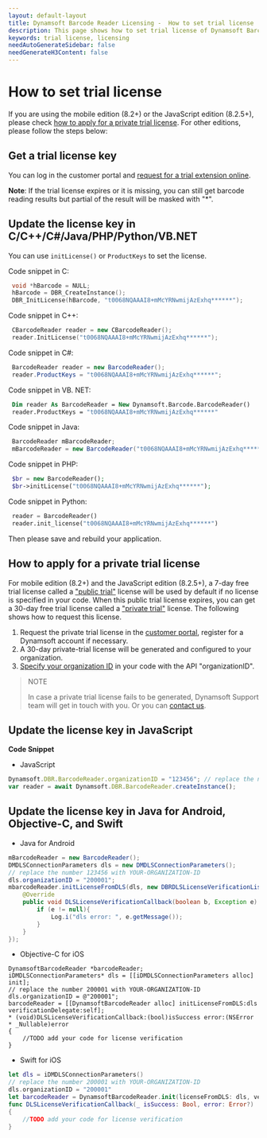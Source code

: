 ```yaml
---
layout: default-layout
title: Dynamsoft Barcode Reader Licensing -  How to set trial license
description: This page shows how to set trial license of Dynamsoft Barcode Reader.
keywords: trial license, licensing
needAutoGenerateSidebar: false
needGenerateH3Content: false
---
```


# How to set trial license

If you are using the mobile edition (8.2+) or the JavaScript edition (8.2.5+), please check [how to apply for a private trial license](#how-to-apply-for-a-private-trial-license). For other editions, please follow the steps below:
  

## Get a trial license key

You can log in the customer portal and [request for a trial extension online](https://www.dynamsoft.com/customer/license/trialLicense).

**Note**: If the trial license expires or it is missing, you can still get barcode reading results but partial of the result will be masked with "*".

## Update the license key in C/C++/C#/Java/PHP/Python/VB.NET

You can use `initLicense()` or `ProductKeys` to set the license.
 
Code snippet in C:

``` c
 void *hBarcode = NULL;
 hBarcode = DBR_CreateInstance();
 DBR_InitLicense(hBarcode, "t0068NQAAAI8+mMcYRNwmijAzExhq******");
```

Code snippet in C++:

``` cpp
 CBarcodeReader reader = new CBarcodeReader();
 reader.InitLicense("t0068NQAAAI8+mMcYRNwmijAzExhq******");
```

Code snippet in C#:

``` csharp
 BarcodeReader reader = new BarcodeReader();
 reader.ProductKeys = "t0068NQAAAI8+mMcYRNwmijAzExhq******";
```

Code snippet in VB. NET:

``` vb
 Dim reader As BarcodeReader = New Dynamsoft.Barcode.BarcodeReader()
 reader.ProductKeys = "t0068NQAAAI8+mMcYRNwmijAzExhq******"
```

Code snippet in Java:

``` java
 BarcodeReader mBarcodeReader;
 mBarcodeReader = new BarcodeReader("t0068NQAAAI8+mMcYRNwmijAzExhq******");
```

Code snippet in PHP:

``` php
 $br = new BarcodeReader();
 $br->initLicense("t0068NQAAAI8+mMcYRNwmijAzExhq******");
```

Code snippet in Python:

``` python
 reader = BarcodeReader()
 reader.init_license("t0068NQAAAI8+mMcYRNwmijAzExhq******")
```

Then please save and rebuild your application.

## How to apply for a private trial license

For mobile edition (8.2+) and the JavaScript edition (8.2.5+), a 7-day free trial license called a ["public trial"](https://www.dynamsoft.com/license-tracking/docs/about/terms.html?ver=latest#public-trial-license) license will be used by default if no license is specified in your code. When this public trial license expires, you can get a 30-day free trial license called a ["private trial"](https://www.dynamsoft.com/license-tracking/docs/about/terms.html?ver=latest#private-trial-license) license. The following shows how to request this license.

1. Request the private trial license in the [customer portal](https://www.dynamsoft.com/customer/license/trialLicense), register for a Dynamsoft account if necessary.
2. A 30-day private-trial license will be generated and configured to your organization. 
3. [Specify your organization ID](https://www.dynamsoft.com/license-tracking/docs/common/mechanism.html?ver=latest#specify-the-organization-id) in your code with the API "organizationID".

> NOTE
>  
> In case a private trial license fails to be generated, Dynamsoft Support team will get in touch with you. Or you can [contact us](https://www.dynamsoft.com/company/contact/).

## Update the license key in JavaScript

**Code Snippet**  

* JavaScript

``` javascript
Dynamsoft.DBR.BarcodeReader.organizationID = "123456"; // replace the number 123456 with YOUR-ORGANIZATION-ID
var reader = await Dynamsoft.DBR.BarcodeReader.createInstance();
```

## Update the license key in Java for Android, Objective-C, and Swift

* Java for Android

``` java
mBarcodeReader = new BarcodeReader();
DMDLSConnectionParameters dls = new DMDLSConnectionParameters();
// replace the number 123456 with YOUR-ORGANIZATION-ID
dls.organizationID = "200001";
mbarcodeReader.initLicenseFromDLS(dls, new DBRDLSLicenseVerificationListener() {
    @Override
    public void DLSLicenseVerificationCallback(boolean b, Exception e) {
        if (e != null){
            Log.i("dls error: ", e.getMessage());  
        } 
    }
});
```

* Objective-C for iOS

``` obj-c
DynamsoftBarcodeReader *barcodeReader;
iDMDLSConnectionParameters* dls = [[iDMDLSConnectionParameters alloc] init];
// replace the number 200001 with YOUR-ORGANIZATION-ID
dls.organizationID = @"200001";
barcodeReader = [[DynamsoftBarcodeReader alloc] initLicenseFromDLS:dls verificationDelegate:self];
* (void)DLSLicenseVerificationCallback:(bool)isSuccess error:(NSError * _Nullable)error
{
    //TODO add your code for license verification
}
```

* Swift for iOS

```swift
let dls = iDMDLSConnectionParameters()
// replace the number 200001 with YOUR-ORGANIZATION-ID
dls.organizationID = "200001"
let barcodeReader = DynamsoftBarcodeReader.init(licenseFromDLS: dls, verificationDelegate: self)
func DLSLicenseVerificationCallback(_ isSuccess: Bool, error: Error?)
{
    //TODO add your code for license verification
}
```
